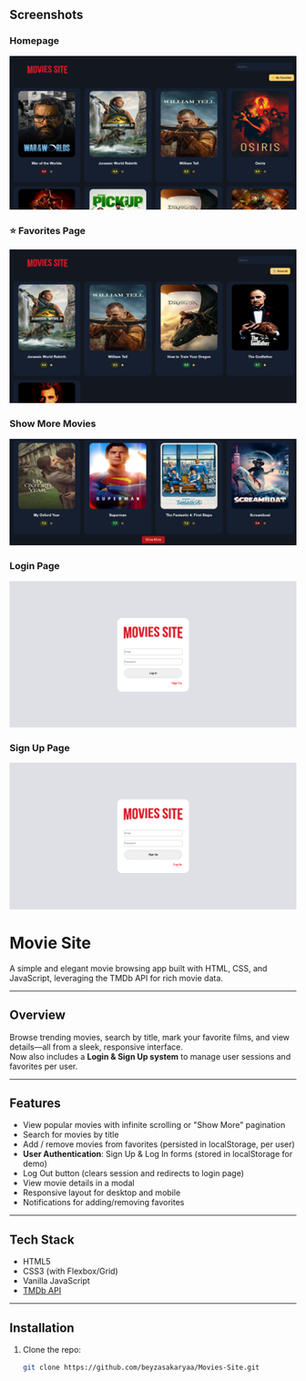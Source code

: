 ## Screenshots  

###  Homepage  
![Homepage](./screenshots/homepage.png)  

### ⭐ Favorites Page  
![Favorites](./screenshots/favoritepage.png)  

###  Show More Movies  
![Show More](./screenshots/showmorepage.png)  

###  Login Page  
![Login](./screenshots/login.png)  

###  Sign Up Page  
![Signup](./screenshots/signup.png)  


#  Movie Site

A simple and elegant movie browsing app built with HTML, CSS, and JavaScript, leveraging the TMDb API for rich movie data.

---

##  Overview

Browse trending movies, search by title, mark your favorite films, and view details—all from a sleek, responsive interface.  
Now also includes a **Login & Sign Up system** to manage user sessions and favorites per user.

---

##  Features

-  View popular movies with infinite scrolling or "Show More" pagination  
-  Search for movies by title  
-  Add / remove movies from favorites (persisted in localStorage, per user)  
-  **User Authentication**: Sign Up & Log In forms (stored in localStorage for demo)  
-  Log Out button (clears session and redirects to login page)  
-  View movie details in a modal  
-  Responsive layout for desktop and mobile  
-  Notifications for adding/removing favorites  

---

##  Tech Stack

- HTML5  
- CSS3 (with Flexbox/Grid)  
- Vanilla JavaScript  
- [TMDb API](https://www.themoviedb.org/documentation/api)

---

##  Installation

1. Clone the repo:
   ```bash
   git clone https://github.com/beyzasakaryaa/Movies-Site.git
